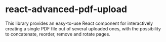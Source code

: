 # react-advanced-pdf-upload

This library provides an easy-to-use React component for interactively creating a single PDF file out of several uploaded ones, with the possibility to concatenate, reorder, remove and rotate pages.
